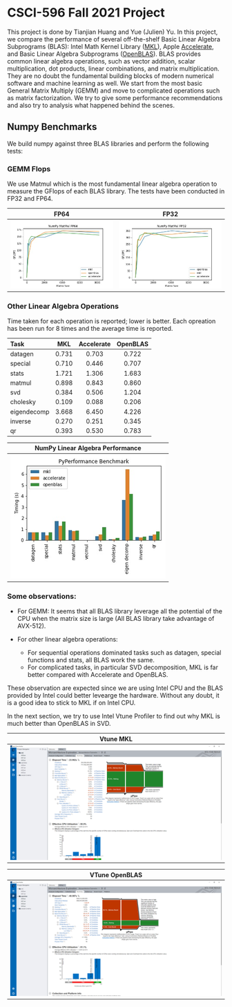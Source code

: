 # CSCI-596 Fall 2021 Project

This project is done by Tianjian Huang and Yue (Julien) Yu. In this project, we compare the performance of several off-the-shelf Basic Linear Algebra Subprograms (BLAS): Intel Math Kernel Library ([MKL](https://www.intel.com/content/www/us/en/developer/tools/oneapi/onemkl.html)), Apple [Accelerate](https://developer.apple.com/documentation/accelerate), and Basic Linear Algebra Subprograms ([OpenBLAS](https://www.openblas.net/)). BLAS provides common linear algebra operations, such as vector addition, scalar multiplication, dot products, linear combinations, and matrix multiplication. They are no doubt the fundamental building blocks of modern numerical software and machine learning as well. We start from the most basic General Matrix Multiply (GEMM) and move to complicated operations such as matrix factorization. We try to give some performance recommendations and also try to analysis what happened behind the scenes.

## Numpy Benchmarks

We build numpy against three BLAS libraries and perform the following tests:

### GEMM Flops

We use Matmul which is the most fundamental linear algebra operation to measure the GFlops of each BLAS library. The tests have been conducted in FP32 and FP64.

| FP64 | FP32 | 
| ---- | ---- |
| ![](images/NumPy_MatMul_FP64.jpg) | ![](images/NumPy_MatMul_FP32.jpg) |

### Other Linear Algebra Operations


Time taken for each operation is reported; lower is better. Each opreation has been run for 8 times and the average time is reported.

| Task       | MKL | Accelerate | OpenBLAS |
| :---------- | :----------: | :-----: | :-----: |
| datagen    | 0.731 | 0.703 | 0.722 |
| special    | 0.710 | 0.446 | 0.707 |
| stats      | 1.721 | 1.306 | 1.683 |
| matmul     | 0.898 | 0.843 | 0.860 |
| svd        | 0.384 | 0.506 | 1.204 |
| cholesky   | 0.109 | 0.088 | 0.206 |
| eigendecomp| 3.668 | 6.450 | 4.226 |
| inverse    | 0.270 | 0.251 | 0.345 |
| qr         | 0.393 | 0.530 | 0.783 |


| NumPy Linear Algebra Performance|
| -------- |
| ![](images/Numpy_Other.jpg) |


### Some observations:

* For GEMM:
It seems that all BLAS library leverage all the potential of the CPU when the matrix size is large (All BLAS library take advantage of AVX-512).

* For other linear algebra operations:

	* For sequential operations dominated tasks such as datagen, special functions and stats, all BLAS work the same.
	* For complicated tasks, in particular SVD decomposition, MKL is far better compared with Accelerate and OpenBLAS.

These observation are expected since we are using Intel CPU and the BLAS provided by Intel could better levearge the hardware. Without any doubt, it is a good idea to stick to MKL if on Intel CPU.

In the next section, we try to use Intel Vtune Profiler to find out why MKL is much better than OpenBLAS in SVD. 

| Vtune MKL|
| -------- |
| ![](images/mkl_vtune.PNG) |

| VTune OpenBLAS|
| -------- |
| ![](images/openblas_vtune.PNG) |
